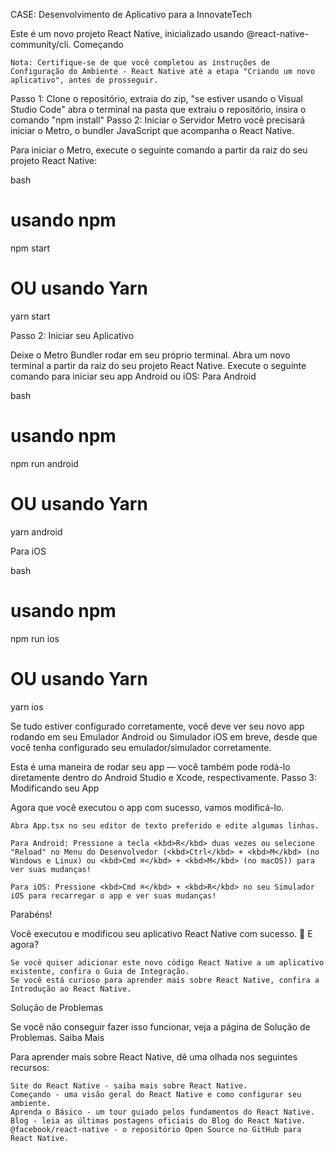 
CASE: Desenvolvimento de Aplicativo para a InnovateTech

Este é um novo projeto React Native, inicializado usando @react-native-community/cli.
Começando

    Nota: Certifique-se de que você completou as instruções de Configuração do Ambiente - React Native até a etapa "Criando um novo aplicativo", antes de prosseguir.

Passo 1: 
Clone o repositório, extraia do zip, "se estiver usando o Visual Studio Code" abra o terminal na pasta que extraiu o repositório, insira o comando "npm install"
Passo 2: Iniciar o Servidor Metro você precisará iniciar o Metro, o bundler JavaScript que acompanha o React Native.

Para iniciar o Metro, execute o seguinte comando a partir da raiz do seu projeto React Native:

bash

# usando npm
npm start

# OU usando Yarn
yarn start

Passo 2: Iniciar seu Aplicativo

Deixe o Metro Bundler rodar em seu próprio terminal. Abra um novo terminal a partir da raiz do seu projeto React Native. Execute o seguinte comando para iniciar seu app Android ou iOS:
Para Android

bash

# usando npm
npm run android

# OU usando Yarn
yarn android

Para iOS

bash

# usando npm
npm run ios

# OU usando Yarn
yarn ios

Se tudo estiver configurado corretamente, você deve ver seu novo app rodando em seu Emulador Android ou Simulador iOS em breve, desde que você tenha configurado seu emulador/simulador corretamente.

Esta é uma maneira de rodar seu app — você também pode rodá-lo diretamente dentro do Android Studio e Xcode, respectivamente.
Passo 3: Modificando seu App

Agora que você executou o app com sucesso, vamos modificá-lo.

    Abra App.tsx no seu editor de texto preferido e edite algumas linhas.

    Para Android: Pressione a tecla <kbd>R</kbd> duas vezes ou selecione "Reload" no Menu do Desenvolvedor (<kbd>Ctrl</kbd> + <kbd>M</kbd> (no Windows e Linux) ou <kbd>Cmd ⌘</kbd> + <kbd>M</kbd> (no macOS)) para ver suas mudanças!

    Para iOS: Pressione <kbd>Cmd ⌘</kbd> + <kbd>R</kbd> no seu Simulador iOS para recarregar o app e ver suas mudanças!

Parabéns! 

Você executou e modificou seu aplicativo React Native com sucesso. :partying_face:
E agora?

    Se você quiser adicionar este novo código React Native a um aplicativo existente, confira o Guia de Integração.
    Se você está curioso para aprender mais sobre React Native, confira a Introdução ao React Native.

Solução de Problemas

Se você não conseguir fazer isso funcionar, veja a página de Solução de Problemas.
Saiba Mais

Para aprender mais sobre React Native, dê uma olhada nos seguintes recursos:

    Site do React Native - saiba mais sobre React Native.
    Começando - uma visão geral do React Native e como configurar seu ambiente.
    Aprenda o Básico - um tour guiado pelos fundamentos do React Native.
    Blog - leia as últimas postagens oficiais do Blog do React Native.
    @facebook/react-native - o repositório Open Source no GitHub para React Native.
